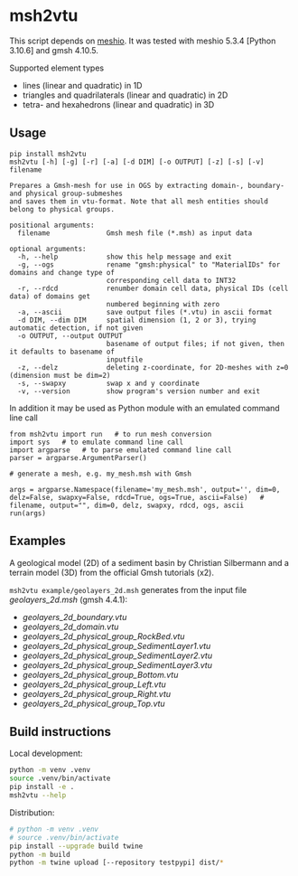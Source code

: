 # msh2vtu

This script depends on [meshio](https://github.com/nschloe/meshio).
It was tested with meshio 5.3.4 [Python 3.10.6] and gmsh 4.10.5.

Supported element types

- lines (linear and quadratic) in 1D
- triangles and quadrilaterals (linear and quadratic) in 2D
- tetra- and hexahedrons (linear and quadratic) in 3D

## Usage

```
pip install msh2vtu
msh2vtu [-h] [-g] [-r] [-a] [-d DIM] [-o OUTPUT] [-z] [-s] [-v] filename

Prepares a Gmsh-mesh for use in OGS by extracting domain-, boundary- and physical group-submeshes
and saves them in vtu-format. Note that all mesh entities should belong to physical groups.

positional arguments:
  filename              Gmsh mesh file (*.msh) as input data

optional arguments:
  -h, --help            show this help message and exit
  -g, --ogs             rename "gmsh:physical" to "MaterialIDs" for domains and change type of
                        corresponding cell data to INT32
  -r, --rdcd            renumber domain cell data, physical IDs (cell data) of domains get
                        numbered beginning with zero
  -a, --ascii           save output files (*.vtu) in ascii format
  -d DIM, --dim DIM     spatial dimension (1, 2 or 3), trying automatic detection, if not given
  -o OUTPUT, --output OUTPUT
                        basename of output files; if not given, then it defaults to basename of
                        inputfile
  -z, --delz            deleting z-coordinate, for 2D-meshes with z=0 (dimension must be dim=2)
  -s, --swapxy          swap x and y coordinate
  -v, --version         show program's version number and exit

```
In addition it may be used as Python module with an emulated command line call
```
from msh2vtu import run   # to run mesh conversion
import sys   # to emulate command line call
import argparse   # to parse emulated command line call
parser = argparse.ArgumentParser()

# generate a mesh, e.g. my_mesh.msh with Gmsh

args = argparse.Namespace(filename='my_mesh.msh', output='', dim=0, delz=False, swapxy=False, rdcd=True, ogs=True, ascii=False)   # filename, output="", dim=0, delz, swapxy, rdcd, ogs, ascii
run(args)
```

## Examples

A geological model (2D) of a sediment basin by Christian Silbermann and a terrain model (3D) from the official Gmsh tutorials (x2).

``msh2vtu example/geolayers_2d.msh`` generates from the input file *geolayers_2d.msh* (gmsh 4.4.1):

- *geolayers_2d_boundary.vtu*
- *geolayers_2d_domain.vtu*
- *geolayers_2d_physical_group_RockBed.vtu*
- *geolayers_2d_physical_group_SedimentLayer1.vtu*
- *geolayers_2d_physical_group_SedimentLayer2.vtu*
- *geolayers_2d_physical_group_SedimentLayer3.vtu*
- *geolayers_2d_physical_group_Bottom.vtu*
- *geolayers_2d_physical_group_Left.vtu*
- *geolayers_2d_physical_group_Right.vtu*
- *geolayers_2d_physical_group_Top.vtu*

## Build instructions

Local development:

```bash
python -m venv .venv
source .venv/bin/activate
pip install -e .
msh2vtu --help
```

Distribution:

```bash
# python -m venv .venv
# source .venv/bin/activate
pip install --upgrade build twine
python -m build
python -m twine upload [--repository testpypi] dist/*
```
